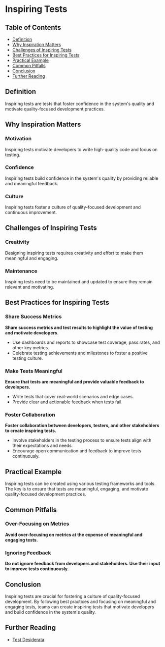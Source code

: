 # Inspiring Tests

## Table of Contents

- [Definition](#definition)
- [Why Inspiration Matters](#why-inspiration-matters)
- [Challenges of Inspiring Tests](#challenges-of-inspiring-tests)
- [Best Practices for Inspiring Tests](#best-practices-for-inspiring-tests)
- [Practical Example](#practical-example)
- [Common Pitfalls](#common-pitfalls)
- [Conclusion](#conclusion)
- [Further Reading](#further-reading)

## Definition
Inspiring tests are tests that foster confidence in the system's quality and motivate quality-focused development practices.

## Why Inspiration Matters

### Motivation
Inspiring tests motivate developers to write high-quality code and focus on testing.

### Confidence
Inspiring tests build confidence in the system's quality by providing reliable and meaningful feedback.

### Culture
Inspiring tests foster a culture of quality-focused development and continuous improvement.

## Challenges of Inspiring Tests

### Creativity
Designing inspiring tests requires creativity and effort to make them meaningful and engaging.

### Maintenance
Inspiring tests need to be maintained and updated to ensure they remain relevant and motivating.

## Best Practices for Inspiring Tests

### Share Success Metrics
**Share success metrics and test results to highlight the value of testing and motivate developers.**

- Use dashboards and reports to showcase test coverage, pass rates, and other key metrics.
- Celebrate testing achievements and milestones to foster a positive testing culture.

### Make Tests Meaningful
**Ensure that tests are meaningful and provide valuable feedback to developers.**

- Write tests that cover real-world scenarios and edge cases.
- Provide clear and actionable feedback when tests fail.

### Foster Collaboration
**Foster collaboration between developers, testers, and other stakeholders to create inspiring tests.**

- Involve stakeholders in the testing process to ensure tests align with their expectations and needs.
- Encourage open communication and feedback to improve tests continuously.

## Practical Example
Inspiring tests can be created using various testing frameworks and tools. The key is to ensure that tests are meaningful, engaging, and motivate quality-focused development practices.

## Common Pitfalls

### Over-Focusing on Metrics
**Avoid over-focusing on metrics at the expense of meaningful and engaging tests.**

### Ignoring Feedback
**Do not ignore feedback from developers and stakeholders. Use their input to improve tests continuously.**

## Conclusion
Inspiring tests are crucial for fostering a culture of quality-focused development. By following best practices and focusing on meaningful and engaging tests, teams can create inspiring tests that motivate developers and build confidence in the system's quality.

## Further Reading
- [Test Desiderata](https://testdesiderata.com)

